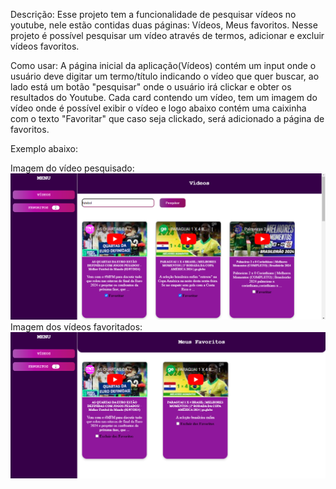 Descrição: Esse projeto tem a funcionalidade de pesquisar vídeos no youtube, nele estão contidas duas páginas: Vídeos, Meus favoritos.
Nesse projeto é possível pesquisar um vídeo através de termos, adicionar e excluir vídeos favoritos.

Como usar: A página inicial da aplicação(Vídeos) contém um input onde o usuário deve digitar um termo/título indicando o vídeo que quer buscar, ao lado está um botão "pesquisar" onde o usuário
irá clickar e obter os resultados do Youtube.
Cada card contendo um vídeo, tem um imagem do vídeo onde é possível exibir o vídeo e logo abaixo contém uma caixinha com o texto "Favoritar" que caso seja clickado, será adicionado
a página de favoritos.

Exemplo abaixo:

Imagem do vídeo pesquisado:
<img src="videos.png" alt="Texto Alternativo">
Imagem dos vídeos favoritados:
<img src="favoritos.png" alt="Texto Alternativo">
